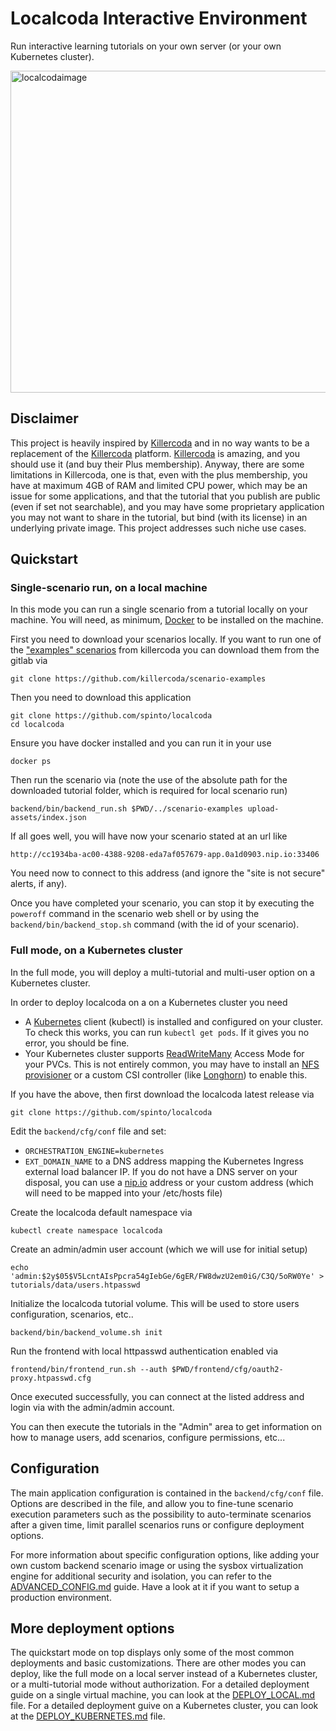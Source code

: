 # Localcoda Interactive Environment

Run interactive learning tutorials on your own server (or your own Kubernetes cluster).

<img width="970" height="515" alt="localcodaimage" src="https://github.com/user-attachments/assets/e67cdac2-5e05-40bc-b442-2494e0316356" />

## Disclaimer

This project is heavily inspired by [Killercoda](https://killercoda.com/) and in no way wants to be a replacement of the [Killercoda](https://killercoda.com/) platform. [Killercoda](https://killercoda.com/) is amazing, and you should use it (and buy their Plus membership). Anyway, there are some limitations in Killercoda, one is that, even with the plus membership, you have at maximum 4GB of RAM and limited CPU power, which may be an issue for some applications, and that the tutorial that you publish are public (even if set not searchable), and you may have some proprietary application you may not want to share in the tutorial, but bind (with its license) in an underlying private image. This project addresses such niche use cases.

## Quickstart

### Single-scenario run, on a local machine

In this mode you can run a single scenario from a tutorial locally on your machine. You will need, as minimum, [Docker](https://www.docker.com/) to be installed on the machine.

First you need to download your scenarios locally. If you want to run one of the ["examples" scenarios](https://github.com/killercoda/scenarios-docker) from killercoda you can download them from the gitlab via

```
git clone https://github.com/killercoda/scenario-examples
```

Then you need to download this application

```
git clone https://github.com/spinto/localcoda
cd localcoda
```

Ensure you have docker installed and you can run it in your use

```
docker ps
```

Then run the scenario via (note the use of the absolute path for the downloaded tutorial folder, which is required for local scenario run)

```
backend/bin/backend_run.sh $PWD/../scenario-examples upload-assets/index.json
```

If all goes well, you will have now your scenario stated at an url like

```
http://cc1934ba-ac00-4388-9208-eda7af057679-app.0a1d0903.nip.io:33406
```

You need now to connect to this address (and ignore the "site is not secure" alerts, if any).

Once you have completed your scenario, you can stop it by executing the `poweroff` command in the scenario web shell or by using the `backend/bin/backend_stop.sh` command (with the id of your scenario).

### Full mode, on a Kubernetes cluster

In the full mode, you will deploy a multi-tutorial and multi-user option on a Kubernetes cluster.

In order to deploy localcoda on a on a Kubernetes cluster you need
- A [Kubernetes](https://kubernetes.io/) client (kubectl) is installed and configured on your cluster. To check this works, you can run `kubectl get pods`. If it gives you no error, you should be fine.
- Your Kubernetes cluster supports [ReadWriteMany](https://kubernetes.io/docs/concepts/storage/persistent-volumes/#access-modes) Access Mode for your PVCs. This is not entirely common, you may have to install an [NFS provisioner](https://github.com/kubernetes-sigs/nfs-subdir-external-provisioner) or a custom CSI controller (like [Longhorn](https://longhorn.io/)) to enable this.

If you have the above, then first download the localcoda latest release via

```
git clone https://github.com/spinto/localcoda
```

Edit the `backend/cfg/conf` file and set:
- `ORCHESTRATION_ENGINE=kubernetes`
- `EXT_DOMAIN_NAME` to a DNS address mapping the Kubernetes Ingress external load balancer IP. If you do not have a DNS server on your disposal, you can use a [nip.io](https://sslip.io/) address or your custom address (which will need to be mapped into your /etc/hosts file)

Create the localcoda default namespace via

```
kubectl create namespace localcoda
```

Create an admin/admin user account (which we will use for initial setup)

```
echo 'admin:$2y$05$V5LcntAIsPpcra54gIebGe/6gER/FW8dwzU2em0iG/C3Q/5oRW0Ye' > tutorials/data/users.htpasswd
```

Initialize the localcoda tutorial volume. This will be used to store users configuration, scenarios, etc..

```
backend/bin/backend_volume.sh init
```

Run the frontend with local httpasswd authentication enabled via

```
frontend/bin/frontend_run.sh --auth $PWD/frontend/cfg/oauth2-proxy.htpasswd.cfg
```

Once executed successfully, you can connect at the listed address and login via with the admin/admin account.

You can then execute the tutorials in the "Admin" area to get information on how to manage users, add scenarios, configure permissions, etc...

## Configuration

The main application configuration is contained in the `backend/cfg/conf` file. Options are described in the file, and allow you to fine-tune scenario execution parameters such as the possibility to auto-terminate scenarios after a given time, limit parallel scenarios runs or configure deployment options.

For more information about specific configuration options, like adding your own custom backend scenario image or using the sysbox virtualization engine for additional security and isolation, you can refer to the [ADVANCED_CONFIG.md](docs/ADVANCED_CONFIG.md) guide. Have a look at it if you want to setup a production environment.

## More deployment options

The quickstart mode on top displays only some of the most common deployments and basic customizations. There are other modes you can deploy, like the full mode on a local server instead of a Kubernetes cluster, or a multi-tutorial mode without authorization. For a detailed deployment guide on a single virtual machine, you can look at the [DEPLOY_LOCAL.md](docs/DEPLOY_LOCAL.md) file. For a detailed deployment guive on a Kubernetes cluster, you can look at the [DEPLOY_KUBERNETES.md](docs/DEPLOY_KUBERNETES.md) file.
